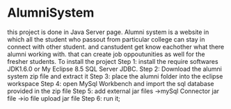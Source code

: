 # AlumniSystem
this project is done in Java Server page.
Alumni system is a website in which all the student who passout from particular college can stay in connect with other student.
and canstudent get know eachother what there alumni working with. that can create job oppoutunities as  well for the fresher students.
To install the project
Step 1: install the require softwares
    JDK1.6.0 or My Eclipse 8.5
    SQL Server JDBC.
Step 2: Download the alumni system zip file and extract it
Step 3: place the alumni folder into the eclipse workspace
Step 4: open MySql Workbench and import the sql database provided in the zip file
Step 5: add external jar files 
        ->mySql Connector jar file
        ->io file upload jar file
Step 6: run it;
